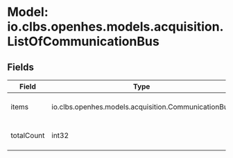 # Model: io.clbs.openhes.models.acquisition.ListOfCommunicationBus

## Fields

| Field | Type | Description |
| --- | --- | --- |
| items | io.clbs.openhes.models.acquisition.CommunicationBus | The list of communication unit buses. |
| totalCount | int32 | The total number of items. |

